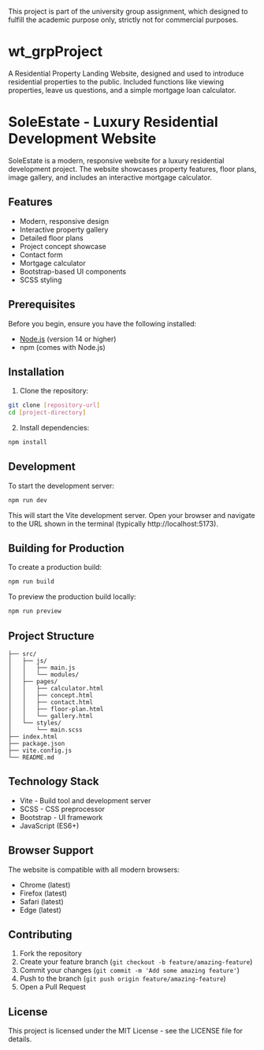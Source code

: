 This project is part of the university group assignment, which designed to fulfill the academic purpose only, strictly not for commercial purposes. 

# wt_grpProject
A Residential Property Landing Website, designed and used to introduce residential properties to the public. Included functions like viewing properties, leave us questions, and a simple mortgage loan calculator. 

# SoleEstate - Luxury Residential Development Website

SoleEstate is a modern, responsive website for a luxury residential development project. The website showcases property features, floor plans, image gallery, and includes an interactive mortgage calculator.

## Features

- Modern, responsive design
- Interactive property gallery
- Detailed floor plans
- Project concept showcase
- Contact form
- Mortgage calculator
- Bootstrap-based UI components
- SCSS styling

## Prerequisites

Before you begin, ensure you have the following installed:
- [Node.js](https://nodejs.org/) (version 14 or higher)
- npm (comes with Node.js)

## Installation

1. Clone the repository:
```bash
git clone [repository-url]
cd [project-directory]
```

2. Install dependencies:
```bash
npm install
```

## Development

To start the development server:
```bash
npm run dev
```

This will start the Vite development server. Open your browser and navigate to the URL shown in the terminal (typically http://localhost:5173).

## Building for Production

To create a production build:
```bash
npm run build
```

To preview the production build locally:
```bash
npm run preview
```

## Project Structure

```
├── src/
│   ├── js/
│   │   ├── main.js
│   │   └── modules/
│   ├── pages/
│   │   ├── calculator.html
│   │   ├── concept.html
│   │   ├── contact.html
│   │   ├── floor-plan.html
│   │   └── gallery.html
│   └── styles/
│       └── main.scss
├── index.html
├── package.json
├── vite.config.js
└── README.md
```

## Technology Stack

- Vite - Build tool and development server
- SCSS - CSS preprocessor
- Bootstrap - UI framework
- JavaScript (ES6+)

## Browser Support

The website is compatible with all modern browsers:
- Chrome (latest)
- Firefox (latest)
- Safari (latest)
- Edge (latest)

## Contributing

1. Fork the repository
2. Create your feature branch (`git checkout -b feature/amazing-feature`)
3. Commit your changes (`git commit -m 'Add some amazing feature'`)
4. Push to the branch (`git push origin feature/amazing-feature`)
5. Open a Pull Request

## License

This project is licensed under the MIT License - see the LICENSE file for details.
